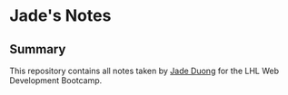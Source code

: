 # Jade's Notes

## Summary
 This repository contains all notes taken by [Jade Duong](https://github.com/JadeDuo) for the LHL Web Development Bootcamp.
